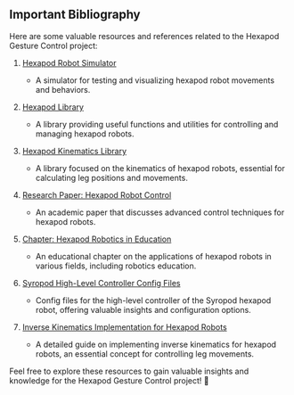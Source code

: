 ## Important Bibliography

Here are some valuable resources and references related to the Hexapod Gesture Control project:

1. [Hexapod Robot Simulator](https://github.com/mithi/hexapod-robot-simulator)
   - A simulator for testing and visualizing hexapod robot movements and behaviors.

2. [Hexapod Library](https://github.com/mithi/hexapod)
   - A library providing useful functions and utilities for controlling and managing hexapod robots.

3. [Hexapod Kinematics Library](https://github.com/mithi/hexapod-kinematics-library)
   - A library focused on the kinematics of hexapod robots, essential for calculating leg positions and movements.

4. [Research Paper: Hexapod Robot Control](https://journals.sagepub.com/doi/10.5772/53796)
   - An academic paper that discusses advanced control techniques for hexapod robots.

5. [Chapter: Hexapod Robotics in Education](https://www.intechopen.com/chapters/50860)
   - An educational chapter on the applications of hexapod robots in various fields, including robotics education.

6. [Syropod High-Level Controller Config Files](https://github.com/csiro-robotics/syropod_highlevel_controller#Config-Files)
   - Config files for the high-level controller of the Syropod hexapod robot, offering valuable insights and configuration options.

7. [Inverse Kinematics Implementation for Hexapod Robots](https://oscarliang.com/inverse-kinematics-implementation-hexapod-robots/)
   - A detailed guide on implementing inverse kinematics for hexapod robots, an essential concept for controlling leg movements.

Feel free to explore these resources to gain valuable insights and knowledge for the Hexapod Gesture Control project! 🤖
